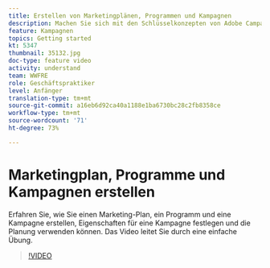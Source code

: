 ```yaml
---
title: Erstellen von Marketingplänen, Programmen und Kampagnen
description: Machen Sie sich mit den Schlüsselkonzepten von Adobe Campaign vertraut, die eine effektive Planung, Ausführung und Messung von kanalübergreifenden Marketing-Kampagnen ermöglichen.
feature: Kampagnen
topics: Getting started
kt: 5347
thumbnail: 35132.jpg
doc-type: feature video
activity: understand
team: WWFRE
role: Geschäftspraktiker
level: Anfänger
translation-type: tm+mt
source-git-commit: a16eb6d92ca40a1188e1ba6730bc28c2fb8358ce
workflow-type: tm+mt
source-wordcount: '71'
ht-degree: 73%

---
```



# Marketingplan, Programme und Kampagnen erstellen

Erfahren Sie, wie Sie einen Marketing-Plan, ein Programm und eine Kampagne erstellen, Eigenschaften für eine Kampagne festlegen und die Planung verwenden können.
Das Video leitet Sie durch eine einfache Übung.

>[!VIDEO](https://video.tv.adobe.com/v/35132?quality=12)
